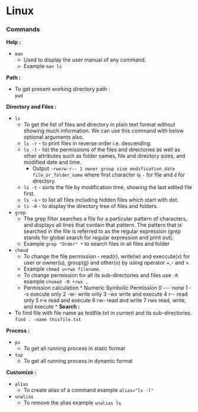 # Linux

### Commands

**Help :**
- `man`
   - Used to display the user manual of any command.
   - Example `man ls`

**Path :**
- To get present working directory path :  
```pwd```  

**Directory and Files :**
-  `ls`
   -  To get the list of files and directory in plain text format without showing much information. We can use this command with below optional arguments also.
   -  `ls -r` - to print files in reverse order i.e. descending.
   -  `ls -l` - list the permissions of the files and directories as well as other attributes such as folder names, file and directory sizes, and modified date and time.
      -  Output `-rwxrw-r-- 1 owner group size modification_date file_or_folder_name` where first character is `-` for file and `d` for directory.
   -  `ls -t` - sorts the file by modification time, showing the last edited file first.
   -  `ls -a` - to list all files including hidden files which start with dot.
   -  `ls -R` - to display the directory tree of files and folders.
-  `grep`
   -  The grep filter searches a file for a particular pattern of characters, and displays all lines that contain that pattern. The pattern that is searched in the file is referred to as the regular expression (grep stands for global search for regular expression and print out).
   -  Example `grep "Order" *` to search files in all files and folder
-  `chmod`
   -  To change the file permission - read(r), write(w) and execcute(x) for user or owner(u), group(g) and other(o) by using operator +,- and =.
   -  Example `chmod u+rwx filename`.
   -  To change permission for all its sub-directories and files use `-R` example `chomod -R +rwx .`
   -  Permission calculation
^
    Numeric	Symbolic	Permission
    0	---	none
    1	--x	execute only
    2	-w-	write only
    3	-wx	write and execute
    4	r--	read only
    5	r-x	read and execute
    6	rw-	read and write
    7	rwx	read, write, and execute
^
**Search :**
- To find file with file name as testfile.txt in current and its sub-directories.
```find . -name thisfile.txt```

**Process :**
-  `ps`
   -  To get all running process in static format
-  `top`
   -  To get all running process in dynamic format

**Customize :**
-  `alias`
   -  To create alias of a command example `alias="ls -l"`
-  `unalias`
   -  To remove the alias example `unalias ls`
